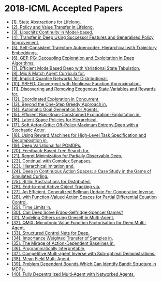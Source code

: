 # 2018-ICML Accepted Papers

 - [[1]. State Abstractions for Lifelong.](http://proceedings.mlr.press/v80/abel18a.html)
 - [[2]. Policy and Value Transfer in Lifelong.](http://proceedings.mlr.press/v80/abel18b.html)
 - [[3]. Lipschitz Continuity in Model-based.](http://proceedings.mlr.press/v80/asadi18a.html)
 - [[4]. Transfer in Deep  Using Successor Features and Generalised Policy Improvement.](http://proceedings.mlr.press/v80/barreto18a.html)
 - [[5]. Self-Consistent Trajectory Autoencoder: Hierarchical  with Trajectory Embeddings.](http://proceedings.mlr.press/v80/co-reyes18a.html)
 - [[6]. GEP-PG: Decoupling Exploration and Exploitation in Deep  Algorithms.](http://proceedings.mlr.press/v80/colas18a.html)
 - [[7]. Efficient ModelBased Deep  with Variational State Tabulation.](http://proceedings.mlr.press/v80/corneil18a.html)
 - [[8]. Mix & Match Agent Curricula for.](http://proceedings.mlr.press/v80/czarnecki18a.html)
 - [[9]. Implicit Quantile Networks for Distributional.](http://proceedings.mlr.press/v80/dabney18a.html)
 - [[10]. SBEED: Convergent  with Nonlinear Function Approximation.](http://proceedings.mlr.press/v80/dai18c.html)
 - [[11]. Discovering and Removing Exogenous State Variables and Rewards for.](http://proceedings.mlr.press/v80/dietterich18a.html)
 - [[12]. Coordinated Exploration in Concurrent.](http://proceedings.mlr.press/v80/dimakopoulou18a.html)
 - [[13]. Beyond the One-Step Greedy Approach in.](http://proceedings.mlr.press/v80/efroni18a.html)
 - [[14]. Automatic Goal Generation for  Agents.](http://proceedings.mlr.press/v80/florensa18a.html)
 - [[15]. Efficient Bias-Span-Constrained Exploration-Exploitation in.](http://proceedings.mlr.press/v80/fruit18a.html)
 - [[16]. Latent Space Policies for Hierarchical.](http://proceedings.mlr.press/v80/haarnoja18a.html)
 - [[17]. Soft Actor-Critic: Off-Policy Maximum Entropy Deep  with a Stochastic Actor.](http://proceedings.mlr.press/v80/haarnoja18b.html)
 - [[18]. Using Reward Machines for High-Level Task Specification and Decomposition in.](http://proceedings.mlr.press/v80/icarte18a.html)
 - [[19]. Deep Variational  for POMDPs.](http://proceedings.mlr.press/v80/igl18a.html)
 - [[20]. Feedback-Based Tree Search for.](http://proceedings.mlr.press/v80/jiang18a.html)
 - [[21]. Regret Minimization for Partially Observable Deep.](http://proceedings.mlr.press/v80/jin18c.html)
 - [[22]. Continual  with Complex Synapses.](http://proceedings.mlr.press/v80/kaplanis18a.html)
 - [[23]. Hierarchical Imitation and.](http://proceedings.mlr.press/v80/le18a.html)
 - [[24]. Deep  in Continuous Action Spaces: a Case Study in the Game of Simulated Curling.](http://proceedings.mlr.press/v80/lee18b.html)
 - [[25]. RLlib: Abstractions for Distributed.](http://proceedings.mlr.press/v80/liang18b.html)
 - [[26]. End-to-end Active Object Tracking via.](http://proceedings.mlr.press/v80/luo18a.html)
 - [[27]. An Efficient, Generalized Bellman Update For Cooperative Inverse.](http://proceedings.mlr.press/v80/malik18a.html)
 - [[28].  with Function-Valued Action Spaces for Partial Differential Equation Control.](http://proceedings.mlr.press/v80/pan18a.html)
 - [[29]. Time Limits in.](http://proceedings.mlr.press/v80/pardo18a.html)
 - [[30]. Can Deep  Solve Erdos-Selfridge-Spencer Games?](http://proceedings.mlr.press/v80/raghu18a.html)
 - [[31]. Modeling Others using Oneself in Multi-Agent.](http://proceedings.mlr.press/v80/raileanu18a.html)
 - [[32]. QMIX: Monotonic Value Function Factorisation for Deep Multi-Agent.](http://proceedings.mlr.press/v80/rashid18a.html)
 - [[33]. Structured Control Nets for Deep.](http://proceedings.mlr.press/v80/srouji18a.html)
 - [[34]. Importance Weighted Transfer of Samples in.](http://proceedings.mlr.press/v80/tirinzoni18a.html)
 - [[35]. The Mirage of Action-Dependent Baselines in.](http://proceedings.mlr.press/v80/tucker18a.html)
 - [[36]. Programmatically Interpretable.](http://proceedings.mlr.press/v80/verma18a.html)
 - [[37]. Competitive Multi-agent Inverse  with Sub-optimal Demonstrations.](http://proceedings.mlr.press/v80/wang18d.html)
 - [[38]. Mean Field Multi-Agent.](http://proceedings.mlr.press/v80/yang18d.html)
 - [[39]. Problem Dependent  Bounds Which Can Identify Bandit Structure in MDPs.](http://proceedings.mlr.press/v80/zanette18a.html)
 - [[40]. Fully Decentralized Multi-Agent  with Networked Agents.](http://proceedings.mlr.press/v80/zhang18n.html)
